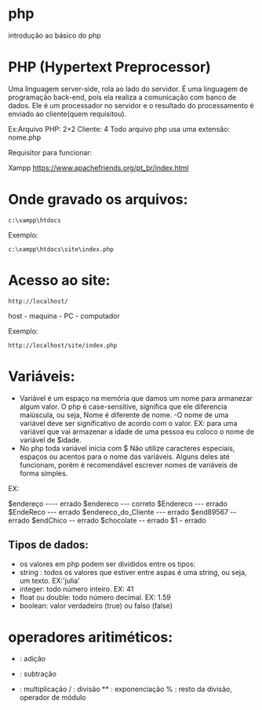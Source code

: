 # php
 introdução ao básico do php


# PHP (Hypertext Preprocessor)

Uma linguagem server-side, rola ao lado do servidor. É uma linguagem de programação back-end, pois ela realiza a comunicação com banco de dados. Ele é um processador no servidor e o resultado do processamento é enviado ao cliente(quem requisitou).

Ex:Arquivo PHP: 2+2
Cliente: 4
Todo arquivo php usa uma extensão: nome.php

Requisitor para funcionar:

Xampp
https://www.apachefriends.org/pt_br/index.html

# Onde gravado os arquivos:

`c:\xampp\htdocs`

Exemplo:

`c:\xampp\htdocs\site\index.php`

# Acesso ao site:

`http://localhost/`

host - maquina - PC - computador

Exemplo:

`http://localhost/site/index.php`

# Variáveis:

 - Variável é um espaço na memória que damos um nome para armanezar algum valor.
 O php é case-sensitive, significa que ele diferencia maiúscula, ou seja, Nome é diferente de nome.
 -O nome de uma variável deve ser significativo de acordo com o valor. EX: para uma variável que vai armazenar a idade de uma pessoa eu coloco o nome de variável de $idade.
  - No php toda variável inicia com $
  Não utilize caracteres especiais, espaços ou acentos para o nome das variáveis. Alguns deles até funcionam, porém é recomendável escrever nomes de variáveis de forma simples.

  EX:

  $endereço  ---- errado
  $endereco   --- correto
  $Endereco   --- errado
  $EndeReco   --- errado
  $endereco_do_Cliente --- errado
  $end89567 -- errado
  $endChico -- errado
  $chocolate -- errado
  $1 - errado


## Tipos de dados:

- os valores em php podem ser divididos entre os tipos:
- string : todos os valores que estiver entre aspas é uma string, ou seja, um texto. EX:'julia'
- integer: todo número inteiro. EX: 41
- float ou double: todo número decimal. EX: 1.59
- boolean: valor verdadeiro (true) ou falso (false)

 #  operadores aritiméticos:

 + : adição
 - : subtração
 * : multiplicação
 / : divisão
 ** : exponenciação
 % : resto da divisão, operador de módulo
